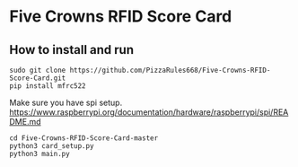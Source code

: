 # Five Crowns RFID Score Card
## How to install and run
``` lunix
sudo git clone https://github.com/PizzaRules668/Five-Crowns-RFID-Score-Card.git
pip install mfrc522
```
Make sure you have spi setup.
https://www.raspberrypi.org/documentation/hardware/raspberrypi/spi/README.md
``` lunix
cd Five-Crowns-RFID-Score-Card-master
python3 card_setup.py
python3 main.py
```
